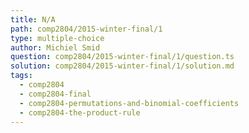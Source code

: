 ```yaml
---
title: N/A
path: comp2804/2015-winter-final/1
type: multiple-choice
author: Michiel Smid
question: comp2804/2015-winter-final/1/question.ts
solution: comp2804/2015-winter-final/1/solution.md
tags:
  - comp2804
  - comp2804-final
  - comp2804-permutations-and-binomial-coefficients
  - comp2804-the-product-rule
---
```

